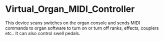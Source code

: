 # Virtual_Organ_MIDI_Controller
This device scans switches on the organ console and sends MIDI commands to organ software to turn on or turn off ranks, effects, couplers etc.. It can also control swell pedals. 
